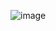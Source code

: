 ![image](https://github.com/S1095162016/EC2024/assets/162283457/905a3cb4-7f08-4fc8-ac9b-f1ad0a75b695)

